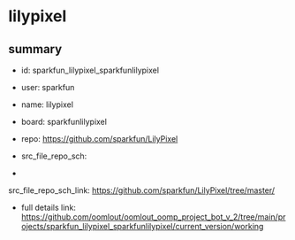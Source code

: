 # lilypixel
 
## summary 
* id: sparkfun_lilypixel_sparkfunlilypixel
* user: sparkfun
* name: lilypixel
* board: sparkfunlilypixel
* repo: https://github.com/sparkfun/LilyPixel



* src_file_repo_sch: 
*
 src_file_repo_sch_link: https://github.com/sparkfun/LilyPixel/tree/master/
* full details link: https://github.com/oomlout/oomlout_oomp_project_bot_v_2/tree/main/projects/sparkfun_lilypixel_sparkfunlilypixel/current_version/working  






